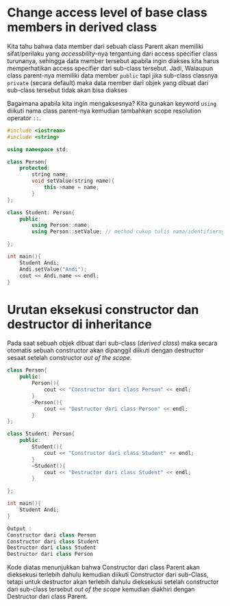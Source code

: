 # Change access level of base class members in derived class

Kita tahu bahwa data member dari sebuah class Parent akan memiliki sifat/perilaku yang _accessbility_-nya tergantung dari access specifier class turunanya, sehingga data member tersebut apabila ingin diakses kita harus memperhatikan access specifier dari sub-class tersebut. Jadi, Walaupun class parent-nya memiliki data member `public` tapi jika sub-class classnya `private` (secara default) maka data member dari objek yang dibuat dari sub-class tersebut tidak akan bisa diakses

Bagaimana apabila kita ingin mengaksesnya? Kita gunakan keyword `using` diikuti nama class parent-nya kemudian tambahkan scope resolution operator `::`.

```c++
#include <iostream>
#include <string>

using namespace std;

class Person{
    protected:
        string name;
        void setValue(string name){
            this->name = name;
        }
};

class Student: Person{
    public:
        using Person::name;
        using Person::setValue; // method cukup tulis nama/identifiernya saja

};

int main(){
    Student Andi;
    Andi.setValue("Andi");
    cout << Andi.name << endl;
}
```

# Urutan eksekusi constructor dan destructor di inheritance

Pada saat sebuah objek dibuat dari sub-class (_derived class_) maka secara otomatis sebuah constructor akan dipanggil diikuti dengan destructor sesaat setelah constructor _out of the scope_.

```c++
class Person{
    public:
        Person(){
            cout << "Constructor dari class Person" << endl;
        }
        ~Person(){
            cout << "Destructor dari class Person" << endl;
        }
};

class Student: Person{
    public:
        Student(){
            cout << "Constructor dari class Student" << endl;
        }
        ~Student(){
            cout << "Destructor dari class Student" << endl;
        }

};

int main(){
    Student Andi;
}
```

```c++
Output :
Constructor dari class Person
Constructor dari class Student
Destructor dari class Student
Destructor dari class Person
```

Kode diatas menunjukkan bahwa Constructor dari class Parent akan dieksekusi terlebih dahulu kemudian diikuti Constructor dari sub-Class, tetapi untuk destructor akan terlebih dahulu dieksekusi setelah constructor dari sub-class tersebut _out of the scope_ kemudian diakhiri dengan Destructor dari class Parent.
